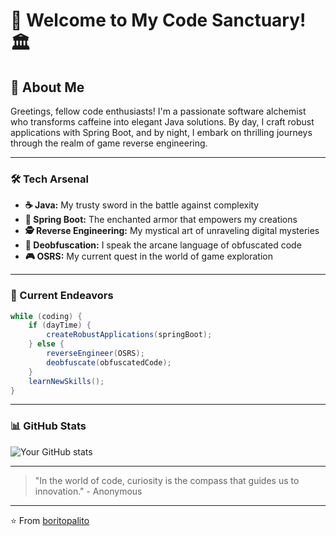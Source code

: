 # 👋 Welcome to My Code Sanctuary! 🏛️

## 🚀 About Me

Greetings, fellow code enthusiasts! I'm a passionate software alchemist who transforms caffeine into elegant Java solutions. By day, I craft robust applications with Spring Boot, and by night, I embark on thrilling journeys through the realm of game reverse engineering.

---

### 🛠️ Tech Arsenal

- **☕ Java:** My trusty sword in the battle against complexity
- **🍃 Spring Boot:** The enchanted armor that empowers my creations
- **🕵️ Reverse Engineering:** My mystical art of unraveling digital mysteries
- **🧙 Deobfuscation:** I speak the arcane language of obfuscated code
- **🎮 OSRS:** My current quest in the world of game exploration

---

### 🌟 Current Endeavors

```java
while (coding) {
    if (dayTime) {
        createRobustApplications(springBoot);
    } else {
        reverseEngineer(OSRS);
        deobfuscate(obfuscatedCode);
    }
    learnNewSkills();
}
```

---

### 📊 GitHub Stats

![Your GitHub stats](https://github-readme-stats.vercel.app/api?username=boritopalito&show_icons=true&theme=radical)

---

> "In the world of code, curiosity is the compass that guides us to innovation." - Anonymous

---

⭐️ From [boritopalito](https://github.com/boritopalito)
